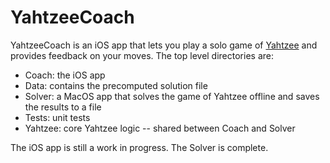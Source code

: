 # YahtzeeCoach

YahtzeeCoach is an iOS app that lets you play a solo game of [Yahtzee](https://en.wikipedia.org/wiki/Yahtzee) and provides feedback on your moves. The top level directories are:
- Coach: the iOS app
- Data: contains the precomputed solution file
- Solver: a MacOS app that solves the game of Yahtzee offline and saves the results to a file
- Tests: unit tests
- Yahtzee: core Yahtzee logic -- shared between Coach and Solver

The iOS app is still a work in progress. The Solver is complete.
